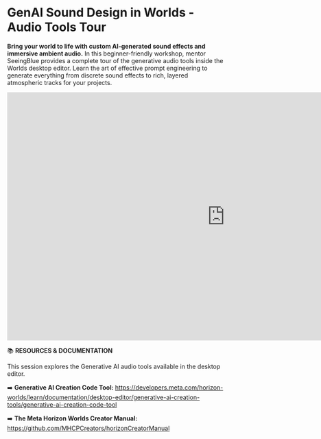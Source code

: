 # GenAI Sound Design in Worlds - Audio Tools Tour
**Bring your world to life with custom AI-generated sound effects and immersive ambient audio.** In this beginner-friendly workshop, mentor SeeingBlue provides a complete tour of the generative audio tools inside the Worlds desktop editor. Learn the art of effective prompt engineering to generate everything from discrete sound effects to rich, layered atmospheric tracks for your projects.

<iframe width="1014" height="579" src="https://www.youtube.com/embed/WKGJQr8SEN4" title="Gen AI Sound Design with SeeingBlue" frameborder="0" allow="accelerometer; autoplay; clipboard-write; encrypted-media; gyroscope; picture-in-picture; web-share" referrerpolicy="strict-origin-when-cross-origin" allowfullscreen></iframe>

📚 **RESOURCES & DOCUMENTATION**

This session explores the Generative AI audio tools available in the desktop editor.

➡️ **Generative AI Creation Code Tool:** https://developers.meta.com/horizon-worlds/learn/documentation/desktop-editor/generative-ai-creation-tools/generative-ai-creation-code-tool

➡️ **The Meta Horizon Worlds Creator Manual:** https://github.com/MHCPCreators/horizonCreatorManual
